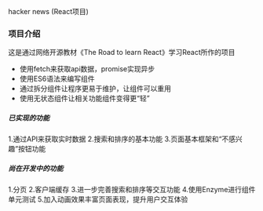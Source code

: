 hacker news (React项目)

### 项目介绍

这是通过网络开源教材《The Road to learn React》学习React所作的项目
- 使用fetch来获取api数据，promise实现异步
- 使用ES6语法来编写组件
- 通过拆分组件让程序更易于维护，让组件可以重用
- 使用无状态组件让相关功能组件变得更“轻”


##### 已实现的功能
1.通过API来获取实时数据
2.搜索和排序的基本功能
3.页面基本框架和“不感兴趣”按钮功能

##### 尚在开发中的功能
1.分页
2.客户端缓存
3.进一步完善搜索和排序等交互功能
4.使用Enzyme进行组件单元测试
5.加入动画效果丰富页面表现，提升用户交互体验